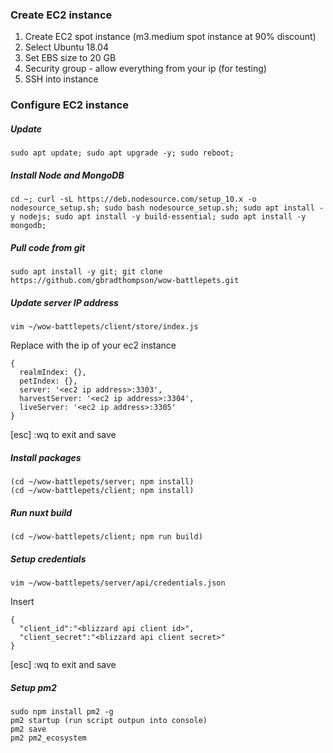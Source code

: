 ### Create EC2 instance

1. Create EC2 spot instance (m3.medium spot instance at 90% discount)
2. Select Ubuntu 18.04
3. Set EBS size to 20 GB
4. Security group - allow everything from your ip (for testing)
5. SSH into instance


### Configure EC2 instance
##### Update
```
sudo apt update; sudo apt upgrade -y; sudo reboot;
```

##### Install Node and MongoDB
```
cd ~; curl -sL https://deb.nodesource.com/setup_10.x -o nodesource_setup.sh; sudo bash nodesource_setup.sh; sudo apt install -y nodejs; sudo apt install -y build-essential; sudo apt install -y mongodb;
```

##### Pull code from git
```
sudo apt install -y git; git clone https://github.com/gbradthompson/wow-battlepets.git
```

##### Update server IP address
```
vim ~/wow-battlepets/client/store/index.js
```
Replace with the ip of your ec2 instance
```
{
  realmIndex: {},
  petIndex: {},
  server: '<ec2 ip address>:3303',
  harvestServer: '<ec2 ip address>:3304',
  liveServer: '<ec2 ip address>:3305'
}
```
[esc] :wq to exit and save

##### Install packages
```
(cd ~/wow-battlepets/server; npm install)
(cd ~/wow-battlepets/client; npm install)
```

##### Run nuxt build
```
(cd ~/wow-battlepets/client; npm run build)
```


##### Setup credentials
```
vim ~/wow-battlepets/server/api/credentials.json
```
Insert
```
{
  "client_id":"<blizzard api client id>",
  "client_secret":"<blizzard api client secret>"
}
```
[esc] :wq to exit and save

##### Setup pm2
```
sudo npm install pm2 -g
pm2 startup (run script outpun into console)
pm2 save
pm2 pm2_ecosystem
```
